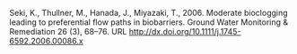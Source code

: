 Seki, K., Thullner, M., Hanada, J., Miyazaki, T., 2006. Moderate bioclogging leading to preferential flow paths in biobarriers. Ground Water Monitoring & Remediation 26 (3), 68–76. URL http://dx.doi.org/10.1111/j.1745-6592.2006.00086.x
